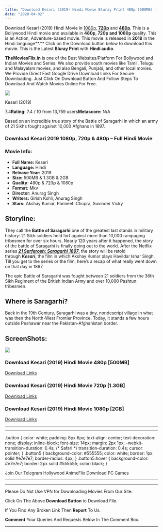 ```yaml
---
title: "Download Kesari (2019) Hindi Movie Bluray Print 480p [500MB] || 720p [1.3GB] || 1080p [2GB]"
date: "2020-04-02"
---
```


Download Kesari (2019) Hindi Movie in [1080p](https://1moviesflix.com/1080p-movies/), [**720p**](https://1moviesflix.com/720p-movies/) and **[480p](https://1moviesflix.com/480p-movies/)**. This is a Bollywood Hindi movie and available in **480p, 720p and 1080p** quality. This is an Action, Adventure-based movie. This movie is released in **2019** in the Hindi language**.** Click on the Download button below to download this movie. This is the Latest **Bluray Print** with **Hindi audio**.

**TheMoviesFlix.in** is one of the Best Websites/Platform For Bollywood and Indian Movies and Series. We also provide south movies like Tamil, Telugu and Malayalam movies, and also Bengali, Punjabi, and other local movies. We Provide Direct Fast Google Drive Download Links For Secure Downloading. Just Click On Download Button And Follow Steps To Download And Watch Movies Online For Free.

[![](https://m.media-amazon.com/images/M/MV5BYTRhZWVkNTctMzRmYy00MDk1LWIzNDYtMjA1ZGE5YWJkYjU0XkEyXkFqcGdeQXVyODE5NzE3OTE@._V1_SX300.jpg)](https://www.imdb.com/title/tt6264938/ "Kesari")

Kesari (2019)

7.4**Rating:** 7.4 / 10 from 13,759 users**Metascore:** N/A

Based on an incredible true story of the Battle of Saragarhi in which an army of 21 Sikhs fought against 10,000 Afghans in 1897.

### Download Kesari 2019 1080p, 720p & 480p – Full Hindi Movie

### Movie Info:

- **Full Name:** Kesari
- **Language:** Hindi
- **Release Year:** 2019
- **Size:** 500MB & 1.3GB & 2GB
- **Quality:** 480p & 720p & 1080p
- **Format:** Mkv
- **Director:** Anurag Singh
- **Writers:** Girish Kohli, Anurag Singh
- **Stars:** Akshay Kumar, Parineeti Chopra, Suvinder Vicky

## Storyline:

They call the **Battle of Saragarhi** one of the greatest last stands in military history: 21 Sikh soldiers held fort against more than 10,000 rampaging tribesmen for over six hours. Nearly 120 years after it happened, the story of the battle of Saragarhi is finally going out to the world. After the Netflix series _**[21 Sarfarosh: Saragarhi 1897](https://1moviesflix.com?a270777880=dXlLZWJxWllyR3plQW5LMFVsbTExSGFGcWhBUkwzUktZWHhheUF6WEpsemhxUk5GQUFkejh6eGgxRkpMN3QyQUlHSTNaczdrWXdSdGUyT05wemZ5UFR4MC9ybUVtSk5nRVI5TEpHTWUvT0k9)**_, the story will be retold through **_Kesari_**, the film in which Akshay Kumar plays Havildar Ishar Singh. Till you get to the series or the film, here’s a recap of what really went down on that day in 1897.

The epic Battle of Saragarhi was fought between 21 soldiers from the 36th Sikh Regiment of the British Indian Army and over 10,000 Pashtun tribesmen.

## Where is Saragarhi?

Back in the 19th Century, Saragarhi was a tiny, nondescript village in what was then the North-West Frontier Province. Today, it stands a few hours outside Peshawar near the Pakistan-Afghanistan border.

## ScreenShots:

![](https://i.imgur.com/LzReW0x.jpg)

### Download Kesari (2019) Hindi Movie 480p \[500MB\]

[Download Links](https://1moviesflix.com?a270777880=dXlLZWJxWllyR3plQW5LMFVsbTExSS9oMzBsVHpweENuQlVwNlhERHhxUm0yNmc5NHhVNmJiT1hya2c0SnZTNVY4TGpBZ0E2T0NUUE5RT3B1dEUxR2JuRUc3QVQxZ2ZOb2FKWVlrdGN1cjg9)

### Download Kesari (2019) Hindi Movie 720p \[1.3GB\]

[Download Links](https://1moviesflix.com?a270777880=dXlLZWJxWllyR3plQW5LMFVsbTExSS9oMzBsVHpweENuQlVwNlhERHhxUm0yNmc5NHhVNmJiT1hya2c0SnZTNVBVejJkOUc0UlVIbGpKL2ZSTlR0YzRsMVNYbStzMmp1ckpEUVRQb1RuSjg9)

### Download Kesari (2019) Hindi Movie 1080p \[2GB\]

[Download Links](https://1moviesflix.com?a270777880=dXlLZWJxWllyR3plQW5LMFVsbTExSS9oMzBsVHpweENuQlVwNlhERHhxUm0yNmc5NHhVNmJiT1hya2c0SnZTNVkyVlZWZFo0S0JrT2N2Vm94QXlZeWw2Y3lKcXN6YmQrOGZGbGFOZVEyTFk9)

* * *

* * *

.button { color: white; padding: 8px 6px; text-align: center; text-decoration: none; display: inline-block; font-size: 14px; margin: 2px 1px; -webkit-transition-duration: 0.4s; /\* Safari \*/ transition-duration: 0.4s; cursor: pointer; } .button5 { background-color: #555555; color: white; border: 1px solid #e7e7e7; border-radius: 4px; } .button5:hover { background-color: #e7e7e7; border: 2px solid #555555; color: black; }

[Join Our Telegram](http://gdrivepro.xyz/join.php) [Hollywood](https://moviesverse.com/) [AnimeFlix](https://animeflix.in/) [Download PC Games](https://gamesflix.net/)  

* * *

* * *

  

Please Do Not Use VPN for Downloading Movies From Our Site.

Click On The Above **Download Button** to Download File.

If You Find Any Broken Link Then **Report** To Us.

**Comment** Your Queries And Requests Below In The Comment Box.

* * *
